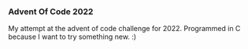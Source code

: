 ### Advent Of Code 2022

My attempt at the advent of code challenge for 2022. Programmed in C because I want to try something new. :)
